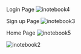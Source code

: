 Login Page
![inotebook4](https://user-images.githubusercontent.com/91382711/152613062-a54998da-06cd-4bab-82e5-158f47a80295.png)

Sign up Page
![inotebook3](https://user-images.githubusercontent.com/91382711/152613066-68c5bd70-5538-41f4-8495-92b49bb052e2.png)

Home Page
![inotebook5](https://user-images.githubusercontent.com/91382711/152613075-3546c961-c34f-4d01-ba8c-0b78fa9c3e4e.png)


![inotebook2](https://user-images.githubusercontent.com/91382711/152613101-f3d1e30f-f574-4572-8623-e937413fe5b1.png)

